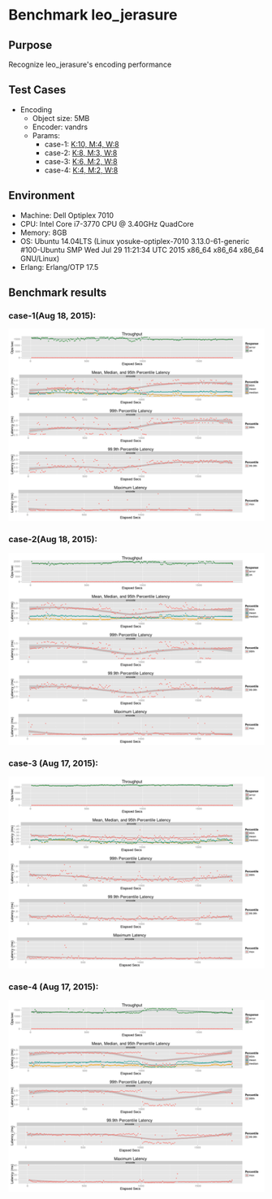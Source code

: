 # Benchmark leo_jerasure
## Purpose
Recognize leo_jerasure's encoding performance

## Test Cases
* Encoding
    * Object size: 5MB
    * Encoder: vandrs
    * Params:
       * case-1: [K:10, M:4, W:8](basho_bench_confs/vandrs_10_4_8_5M_w_t4.config)
       * case-2: [K:8, M:3, W:8](basho_bench_confs/vandrs_8_3_8_5M_w_t4.config)
       * case-3: [K:6, M:2, W:8](basho_bench_confs/vandrs_6_2_8_5M_w_t4.config)
       * case-4: [K:4, M:2, W:8](basho_bench_confs/vandrs_4_2_8_5M_w_t4.config)

## Environment
* Machine: Dell Optiplex 7010
* CPU: Intel Core i7-3770 CPU @ 3.40GHz QuadCore
* Memory: 8GB
* OS: Ubuntu 14.04LTS (Linux yosuke-optiplex-7010 3.13.0-61-generic #100-Ubuntu SMP Wed Jul 29 11:21:34 UTC 2015 x86_64 x86_64 x86_64 GNU/Linux)
* Erlang: Erlang/OTP 17.5


## Benchmark results
### case-1(Aug 18, 2015):
![case-1](results/vandrs_10_4_8_5M_w_t4_1.png)
### case-2(Aug 18, 2015):
![case-2](results/vandrs_8_3_8_5M_w_t4_1.png)
### case-3 (Aug 17, 2015):
![case-3](results/vandrs_6_2_8_5M_w_t4_1.png)
### case-4 (Aug 17, 2015):
![case-4](results/vandrs_4_2_8_5M_w_t4_1.png)
